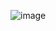![image](https://github.com/Esshankhan/Assignment_4/assets/157650136/868b17f6-d6a4-4b3a-b3ff-797ce4399a71)

